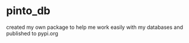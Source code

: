 # pinto_db
created my own package to help me work easily with my databases  and published to pypi.org
